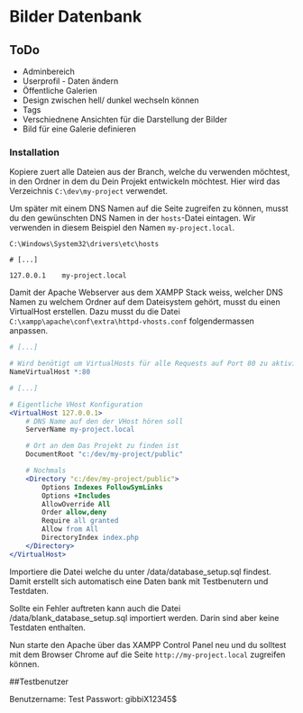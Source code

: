 # Bilder Datenbank

## ToDo
- Adminbereich
- Userprofil - Daten ändern
- Öffentliche Galerien 
- Design zwischen hell/ dunkel wechseln können
- Tags
- Verschiednene Ansichten für die Darstellung der Bilder
- Bild für eine Galerie definieren 


### Installation

Kopiere zuert alle Dateien aus der Branch, welche du verwenden möchtest, in den Ordner in dem du Dein Projekt entwickeln möchtest. Hier wird das Verzeichnis `C:\dev\my-project` verwendet.

Um später mit einem DNS Namen auf die Seite zugreifen zu können, musst du den gewünschten DNS Namen in der `hosts`-Datei eintagen. Wir verwenden in diesem Beispiel den Namen `my-project.local`.

`C:\Windows\System32\drivers\etc\hosts`
```
# [...]

127.0.0.1    my-project.local
```

Damit der Apache Webserver aus dem XAMPP Stack weiss, welcher DNS Namen zu welchem Ordner auf dem Dateisystem gehört, musst du einen VirtualHost erstellen. Dazu musst du die Datei `C:\xampp\apache\conf\extra\httpd-vhosts.conf` folgendermassen anpassen.

```apache
# [...]

# Wird benötigt um VirtualHosts für alle Requests auf Port 80 zu aktivieren
NameVirtualHost *:80

# [...]

# Eigentliche VHost Konfiguration
<VirtualHost 127.0.0.1>
    # DNS Name auf den der VHost hören soll
    ServerName my-project.local

    # Ort an dem Das Projekt zu finden ist
    DocumentRoot "c:/dev/my-project/public"

    # Nochmals
    <Directory "c:/dev/my-project/public">
        Options Indexes FollowSymLinks
        Options +Includes
        AllowOverride All
        Order allow,deny
        Require all granted
        Allow from All
        DirectoryIndex index.php
    </Directory>
</VirtualHost>
```

Importiere die Datei welche du unter /data/database_setup.sql findest. Damit erstellt sich automatisch eine 
Daten bank mit Testbenutern und Testdaten. 

Sollte ein Fehler auftreten kann auch die Datei /data/blank_database_setup.sql importiert werden. Darin sind 
aber keine Testdaten enthalten. 

Nun starte den Apache über das XAMPP Control Panel neu und du solltest mit dem Browser Chrome auf die Seite `http://my-project.local` zugreifen können.


##Testbenutzer

Benutzername: Test
Passwort: gibbiX12345$